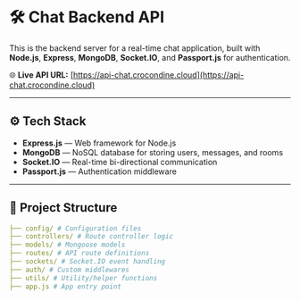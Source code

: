 # 🛠️ Chat Backend API

This is the backend server for a real-time chat application, built with **Node.js**, **Express**, **MongoDB**, **Socket.IO**, and **Passport.js** for authentication.

🌐 **Live API URL:** [https://api-chat.crocondine.cloud](https://api-chat.crocondine.cloud)

---

## ⚙️ Tech Stack

- **Express.js** — Web framework for Node.js
- **MongoDB** — NoSQL database for storing users, messages, and rooms
- **Socket.IO** — Real-time bi-directional communication
- **Passport.js** — Authentication middleware

---

## 📁 Project Structure

```yaml
├── config/ # Configuration files
├── controllers/ # Route controller logic
├── models/ # Mongoose models
├── routes/ # API route definitions
├── sockets/ # Socket.IO event handling
├── auth/ # Custom middlewares
├── utils/ # Utility/helper functions
├── app.js # App entry point
```
